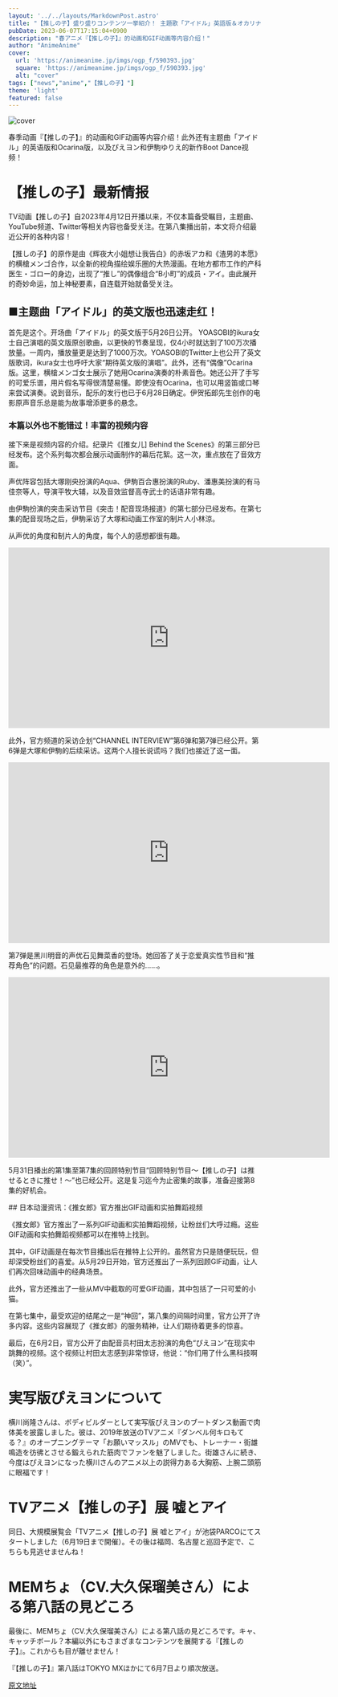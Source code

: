```yaml
---
layout: '../../layouts/MarkdownPost.astro'
title: "【推しの子】盛り盛りコンテンツ一挙紹介！ 主題歌「アイドル」英語版＆オカリナ版、ぴえヨン＆伊駒ゆりえの新作ブートダンス動画まで！"
pubDate: 2023-06-07T17:15:04+0900
description: "春アニメ『【推しの子】』的动画和GIF动画等内容介绍！"
author: "AnimeAnime"
cover:
  url: 'https://animeanime.jp/imgs/ogp_f/590393.jpg'
  square: 'https://animeanime.jp/imgs/ogp_f/590393.jpg'
  alt: "cover"
tags: ["news","anime","【推しの子】"]
theme: 'light'
featured: false
---
```


![cover](https://animeanime.jp/imgs/ogp_f/590393.jpg)

春季动画『【推しの子】』的动画和GIF动画等内容介绍！此外还有主题曲「アイドル」的英语版和Ocarina版，以及ぴえヨン和伊駒ゆりえ的新作Boot Dance视频！

# 【推しの子】最新情报

TV动画【推しの子】自2023年4月12日开播以来，不仅本篇备受瞩目，主题曲、YouTube频道、Twitter等相关内容也备受关注。在第八集播出前，本文将介绍最近公开的各种内容！

【推しの子】的原作是由《辉夜大小姐想让我告白》的赤坂アカ和《渣男的本愿》的横槍メンゴ合作，以全新的视角描绘娱乐圈的大热漫画。在地方都市工作的产科医生・ゴロー的身边，出现了“推し”的偶像组合“B小町”的成员・アイ。由此展开的奇妙命运，加上神秘要素，自连载开始就备受关注。

## ■主题曲「アイドル」的英文版也迅速走红！

首先是这个。开场曲「アイドル」的英文版于5月26日公开。
YOASOBI的ikura女士自己演唱的英文版原创歌曲，以更快的节奏呈现，仅4小时就达到了100万次播放量。一周内，播放量更是达到了1000万次。YOASOBI的Twitter上也公开了英文版歌词，ikura女士也呼吁大家“期待英文版的演唱”。此外，还有“偶像”Ocarina版。这里，横槍メンゴ女士展示了她用Ocarina演奏的朴素音色。她还公开了手写的可爱乐谱，用片假名写得很清楚易懂。即使没有Ocarina，也可以用竖笛或口琴来尝试演奏。说到音乐，配乐的发行也已于6月28日确定。伊贺拓郎先生创作的电影原声音乐总是能为故事增添更多的悬念。
### 本篇以外也不能错过！丰富的视频内容

接下来是视频内容的介绍。纪录片《[推女儿] Behind the Scenes》的第三部分已经发布。这个系列每次都会展示动画制作的幕后花絮。这一次，重点放在了音效方面。

声优阵容包括大塚刚央扮演的Aqua、伊駒百合惠扮演的Ruby、潘惠美扮演的有马佳奈等人，导演平牧大辅，以及音效监督高寺武士的话语非常有趣。

由伊駒扮演的突击采访节目《突击！配音现场报道》的第七部分已经发布。在第七集的配音现场之后，伊駒采访了大塚和动画工作室的制片人小林涼。

从声优的角度和制片人的角度，每个人的感想都很有趣。
<!--markdown-->
<p></p>

<div class="ctms-editor-youtube">
    <iframe src="https://www.youtube.com/embed/CKaw2j4bXKg?rel=0" width="640" height="360" max-width="100%" frameborder="0" allow="accelerometer; autoplay; encrypted-media; gyroscope; picture-in-picture" allowfullscreen=""></iframe>
</div>

<p>此外，官方频道的采访企划“CHANNEL INTERVIEW”第6弹和第7弹已经公开。第6弹是大塚和伊駒的后续采访。这两个人擅长说谎吗？我们也接近了这一面。</p>

<div class="ctms-editor-youtube">
    <iframe src="https://www.youtube.com/embed/lDFtMaQ0ZH4?rel=0" width="640" height="360" max-width="100%" frameborder="0" allow="accelerometer; autoplay; encrypted-media; gyroscope; picture-in-picture" allowfullscreen=""></iframe>
</div>

<p>第7弹是黑川明音的声优石见舞菜香的登场。她回答了关于恋爱真实性节目和“推荐角色”的问题。石见最推荐的角色是意外的……。</p>

<div class="ctms-editor-youtube">
    <iframe src="https://www.youtube.com/embed/y7BFCTa3xNk?rel=0" width="640" height="360" max-width="100%" frameborder="0" allow="accelerometer; autoplay; encrypted-media; gyroscope; picture-in-picture" allowfullscreen=""></iframe>
</div>

<p>5月31日播出的第1集至第7集的回顾特别节目“回顾特别节目〜【推しの子】は推せるときに推せ！〜”也已经公开。这是复习迄今为止密集的故事，准备迎接第8集的好机会。</p>
## 日本动漫资讯：《推女郎》官方推出GIF动画和实拍舞蹈视频

《推女郎》官方推出了一系列GIF动画和实拍舞蹈视频，让粉丝们大呼过瘾。这些GIF动画和实拍舞蹈视频都可以在推特上找到。

其中，GIF动画是在每次节目播出后在推特上公开的。虽然官方只是随便玩玩，但却深受粉丝们的喜爱。从5月29日开始，官方还推出了一系列回顾GIF动画，让人们再次回味动画中的经典场景。

此外，官方还推出了一些从MV中截取的可爱GIF动画，其中包括了一只可爱的小猫。

在第七集中，最受欢迎的结尾之一是“神回”，第八集的间隔时间里，官方公开了许多内容。这些内容展现了《推女郎》的服务精神，让人们期待着更多的惊喜。

最后，在6月2日，官方公开了由配音员村田太志扮演的角色“ぴえヨン”在现实中跳舞的视频。这个视频让村田太志感到非常惊讶，他说：“你们用了什么黑科技啊（笑）”。
# 実写版ぴえヨンについて

横川尚隆さんは、ボディビルダーとして実写版ぴえヨンのブートダンス動画で肉体美を披露しました。彼は、2019年放送のTVアニメ『ダンベル何キロもてる？』のオープニングテーマ「お願いマッスル」のMVでも、トレーナー・街雄鳴造を彷彿とさせる鍛えられた筋肉でファンを魅了しました。街雄さんに続き、今度はぴえヨンになった横川さんのアニメ以上の説得力ある大胸筋、上腕二頭筋に眼福です！

# TVアニメ【推しの子】展 嘘とアイ

同日、大規模展覧会「TVアニメ【推しの子】展 嘘とアイ」が池袋PARCOにてスタートしました（6月19日まで開催）。その後は福岡、名古屋と巡回予定で、こちらも見逃せませんね！

# MEMちょ（CV.大久保瑠美さん）による第八話の見どころ

最後に、MEMちょ（CV.大久保瑠美さん）による第八話の見どころです。キャ、キャッチボール？本編以外にもさまざまなコンテンツを展開する『【推しの子】』。これからも目が離せません！

『【推しの子】』第八話はTOKYO MXほかにて6月7日より順次放送。

  [原文地址](https://animeanime.jp/article/2023/06/07/77789.html)